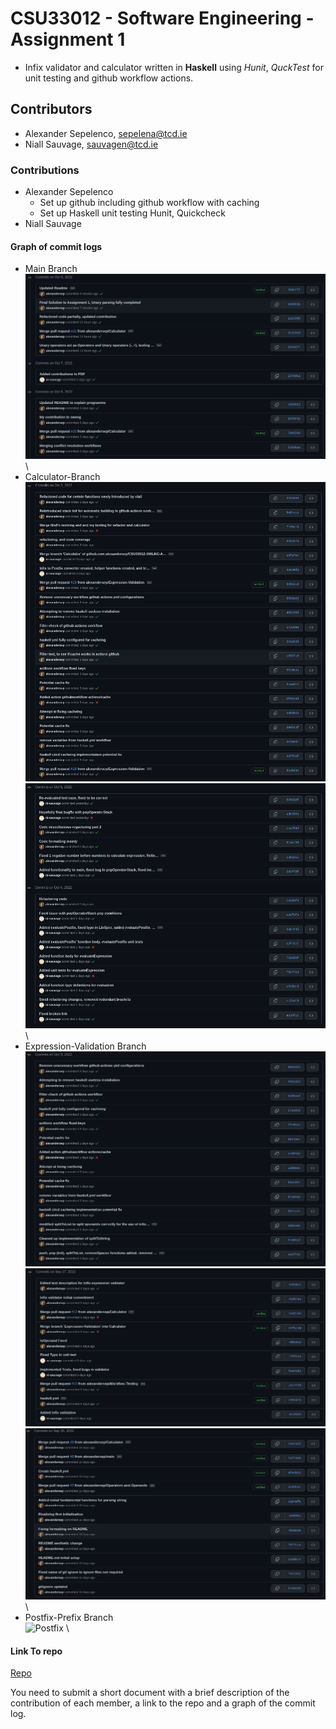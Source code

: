 # CSU33012 - Software Engineering - Assignment 1
* Infix validator and calculator written in **Haskell** using *Hunit*, *QuckTest* 
  for unit testing and github workflow actions.

## Contributors
* Alexander Sepelenco, sepelena@tcd.ie
* Niall Sauvage, sauvagen@tcd.ie 

### Contributions
* Alexander Sepelenco
    * Set up github including github workflow with caching
    * Set up Haskell unit testing Hunit, Quickcheck
* Niall Sauvage

#### Graph of commit logs
* Main Branch \
![Main branch](imgs/main.png) \
* Calculator-Branch \
![Calc Branch 1](imgs/calculator-commit-1.png) \
![Calc Branch 2](imgs/calculator-commit-2.png) \
* Expression-Validation Branch \
![Expression Validation 3](imgs/expression-validation-3.png) \
![Expression Validation 2](imgs/expression-validation-2.png) \
![Expression Validation 1](imgs/expression-validation-1.png) \
* Postfix-Prefix Branch \
![Postfix](img/postfix.png) \

#### Link To repo
[Repo](https://github.com/alexandersep/CSU33012-SWENG-ASS1) 

You need to submit a short document with a brief description of the contribution of each member, 
a link to the repo and a graph of the commit log.

